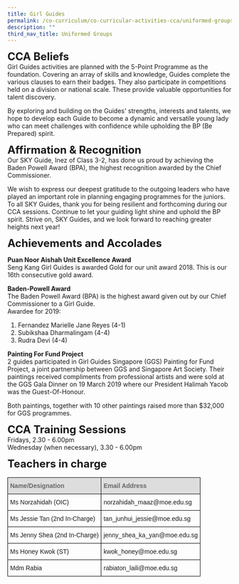```yaml
---
title: Girl Guides
permalink: /co-curriculum/co-curricular-activities-cca/uniformed-groups/girl-guides/
description: ""
third_nav_title: Uniformed Groups
---
```


**<font size=5>CCA Beliefs</font>**<br>
Girl Guides activities are planned with the 5-Point Programme as the foundation. Covering an array of skills and knowledge, Guides complete the various clauses to earn their badges. They also participate in competitions held on a division or national scale. These provide valuable opportunities for talent discovery. 

  

By exploring and building on the Guides' strengths, interests and talents, we hope to develop each Guide to become a dynamic and versatile young lady who can meet challenges with confidence while upholding the BP (Be Prepared) spirit. 

  
**<font size=5>Affirmation & Recognition</font>**<br>
Our SKY Guide, Inez of Class 3-2, has done us proud by achieving the Baden Powell Award (BPA), the highest recognition awarded by the Chief Commissioner. 

  

We wish to express our deepest gratitude to the outgoing leaders who have played an important role in planning engaging programmes for the juniors. To all SKY Guides, thank you for being resilient and forthcoming during our CCA sessions. Continue to let your guiding light shine and uphold the BP spirit. Strive on, SKY Guides, and we look forward to reaching greater heights next year!

  
**<font size=5>Achievements and Accolades</font>**<br>

**Puan Noor Aishah Unit Excellence Award**<br>
Seng Kang Girl Guides is awarded Gold for our unit award 2018. This is our 16th consecutive gold award.

  

**Baden-Powell Award**<br>
The Baden Powell Award (BPA) is the highest award given out by our Chief Commissioner to a Girl Guide.<br>
Awardee for 2019:<br>
1) Fernandez Marielle Jane Reyes (4-1)<br>
2) Subikshaa Dharmalingam (4-4)<br>
3) Rudra Devi (4-4)

  

**Painting For Fund Project**<br>
2 guides participated in Girl Guides Singapore (GGS) Painting for Fund Project, a joint partnership between GGS and Singapore Art Society. Their paintings received compliments from professional artists and were sold at the GGS Gala Dinner on 19 March 2019 where our President Halimah Yacob was the Guest-Of-Honour.

  

Both paintings, together with 10 other paintings raised more than $32,000 for GGS programmes.

**<font size=5>CCA Training Sessions</font>**<br>
Fridays, 2.30 - 6.00pm<br>
Wednesday (when necessary), 3.30 - 6.00pm

**<font size=5>Teachers in charge</font>**<br>
<table style="border-collapse:collapse;border-spacing:0" class="tg"><thead><tr><th style="background-color:#DDD;border-color:black;border-style:solid;border-width:1px;color:#666;font-family:Arial, sans-serif;font-size:14px;font-weight:bold;overflow:hidden;padding:10px 5px;text-align:left;vertical-align:middle;word-break:normal"><span style="color:#666;background-color:#DDD">Name/Designation</span></th><th style="background-color:#DDD;border-color:black;border-style:solid;border-width:1px;color:#666;font-family:Arial, sans-serif;font-size:14px;font-weight:bold;overflow:hidden;padding:10px 5px;text-align:left;vertical-align:middle;word-break:normal"><span style="color:#666;background-color:#DDD">Email Address</span></th></tr></thead><tbody><tr><td style="border-color:black;border-style:solid;border-width:1px;font-family:Arial, sans-serif;font-size:14px;overflow:hidden;padding:10px 5px;text-align:left;vertical-align:middle;word-break:normal">Ms Norzahidah (OIC)</td><td style="border-color:black;border-style:solid;border-width:1px;font-family:Arial, sans-serif;font-size:14px;overflow:hidden;padding:10px 5px;text-align:left;vertical-align:middle;word-break:normal">norzahidah_maaz@moe.edu.sg</td></tr><tr><td style="border-color:black;border-style:solid;border-width:1px;font-family:Arial, sans-serif;font-size:14px;overflow:hidden;padding:10px 5px;text-align:left;vertical-align:middle;word-break:normal">Ms Jessie Tan (2nd In-Charge)</td><td style="border-color:black;border-style:solid;border-width:1px;font-family:Arial, sans-serif;font-size:14px;overflow:hidden;padding:10px 5px;text-align:left;vertical-align:middle;word-break:normal">tan_junhui_jessie@moe.edu.sg</td></tr><tr><td style="border-color:black;border-style:solid;border-width:1px;font-family:Arial, sans-serif;font-size:14px;overflow:hidden;padding:10px 5px;text-align:left;vertical-align:middle;word-break:normal">Ms Jenny Shea (2nd In-Charge)</td><td style="border-color:black;border-style:solid;border-width:1px;font-family:Arial, sans-serif;font-size:14px;overflow:hidden;padding:10px 5px;text-align:left;vertical-align:middle;word-break:normal">jenny_shea_ka_yan@moe.edu.sg</td></tr><tr><td style="border-color:black;border-style:solid;border-width:1px;font-family:Arial, sans-serif;font-size:14px;overflow:hidden;padding:10px 5px;text-align:left;vertical-align:middle;word-break:normal">Ms Honey Kwok (ST)</td><td style="border-color:black;border-style:solid;border-width:1px;font-family:Arial, sans-serif;font-size:14px;overflow:hidden;padding:10px 5px;text-align:left;vertical-align:middle;word-break:normal">kwok_honey@moe.edu.sg</td></tr><tr><td style="border-color:black;border-style:solid;border-width:1px;font-family:Arial, sans-serif;font-size:14px;overflow:hidden;padding:10px 5px;text-align:left;vertical-align:middle;word-break:normal">Mdm Rabia </td><td style="border-color:black;border-style:solid;border-width:1px;font-family:Arial, sans-serif;font-size:14px;overflow:hidden;padding:10px 5px;text-align:left;vertical-align:middle;word-break:normal">rabiaton_laili@moe.edu.sg</td></tr></tbody></table>